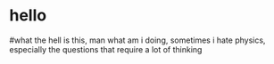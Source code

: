 # hello
#what the hell is this, man what am i doing, sometimes i hate physics, especially the questions that require a lot of thinking
